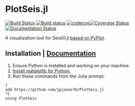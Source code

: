 # PlotSeis.jl
[![Build Status](https://travis-ci.org/jpjones76/PlotSeis.jl.svg?branch=master)](https://travis-ci.org/jpjones76/PlotSeis.jl) [![Build status](https://ci.appveyor.com/api/projects/status/ocilv0u1sy41m934/branch/master?svg=true)](https://ci.appveyor.com/project/jpjones76/PlotSeis-jl/branch/master) [![codecov](https://codecov.io/gh/jpjones76/PlotSeis.jl/branch/master/graph/badge.svg)](https://codecov.io/gh/jpjones76/PlotSeis.jl)[![Coverage Status](https://coveralls.io/repos/github/jpjones76/PlotSeis.jl/badge.svg?branch=master)](https://coveralls.io/github/jpjones76/PlotSeis.jl?branch=master) [![Documentation Status](https://readthedocs.org/projects/PlotSeis/badge/?version=latest)](https://PlotSeis.readthedocs.io/en/latest/?badge=latest)

A visualization tool for SeisIO.jl [based on PyPlot](./NOTE.md).

## Installation | [Documentation](http://plotseisjl.readthedocs.io)
1. Ensure Python is installed and working on your machine.
2. [Install matplotlib for Python.](https://matplotlib.org/users/installing.html)
3. Run these commands from the Julia prompt:
```
]
add https://github.com/jpjones76/PlotSeis.jl
^C
using PlotSeis
```

